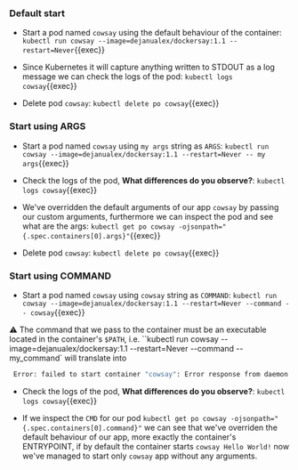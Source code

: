 
### Default start

* Start a pod named `cowsay` using the default behaviour of the container:
`kubectl run cowsay --image=dejanualex/dockersay:1.1 --restart=Never`{{exec}}

* Since Kubernetes it will capture anything written to STDOUT as a log message we can check the logs of the pod:
 `kubectl logs cowsay`{{exec}}

* Delete pod `cowsay`:
`kubectl delete po cowsay`{{exec}}

### Start using ARGS

* Start a pod named `cowsay` using  `my args` string as `ARGS`:
`kubectl run cowsay --image=dejanualex/dockersay:1.1 --restart=Never -- my args`{{exec}}

* Check the logs of the pod, **What differences do you observe?**:
 `kubectl logs cowsay`{{exec}}

* We've overridden the default arguments of our app `cowsay` by passing our custom arguments, furthermore we can inspect the pod and see what are the args: 
`kubectl get po cowsay -ojsonpath="{.spec.containers[0].args}"`{{exec}}

* Delete pod `cowsay`:
`kubectl delete po cowsay`{{exec}}

### Start using COMMAND

* Start a pod named `cowsay` using  `cowsay` string as `COMMAND`:
`kubectl run cowsay --image=dejanualex/dockersay:1.1 --restart=Never --command -- cowsay`{{exec}}
 
⚠️ The command that we pass to the container must be an executable located in the container's `$PATH`, i.e. ``kubectl run cowsay --image=dejanualex/dockersay:1.1 --restart=Never --command -- my_command` will translate into 

```bash
 Error: failed to start container "cowsay": Error response from daemon: failed to create task for container: failed to create shim task: OCI runtime create failed: runc create failed: unable to start container process: exec: "my_command": executable file not found in $PATH: unknown
```
* Check the logs of the pod, **What differences do you observe?**:
`kubectl logs cowsay`{{exec}} 

* If we inspect the `CMD` for our pod `kubectl get po cowsay -ojsonpath="{.spec.containers[0].command}"` we can see that we've overriden the default behaviour of our app, more exactly the container's ENTRYPOINT, if by default the container starts `cowsay Hello World!` now we've managed to start only `cowsay` app without any arguments.



